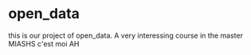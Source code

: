 # open_data
this is our project of open_data. 
A very interessing course in the master MIASHS
c'est moi AH